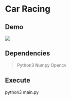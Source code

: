 # Car Racing

## Demo
![](/assets/demo.gif)

## Dependencies
> Python3 
> Numpy
> Opencv

## Execute
python3 main.py

